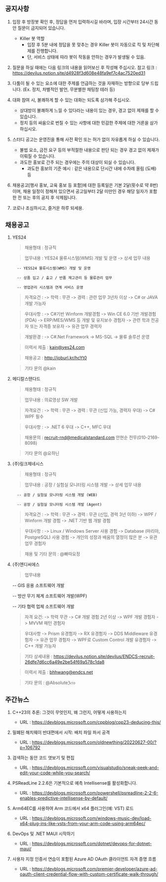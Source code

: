 ## 공지사항
1) 입장 후 방장봇 확인 후, 정답을 먼저 입력하시길 바라며, 입장 시간부터 24시간 동안 질문이 금지되어 있습니다.
   - Killer 봇 역할
        * 입장 후 5분 내에 정답을 못 맞추는 경우 Killer 봇이 자동으로 킥 및 차단해제를 진행합니다.
        * 단, 서비스 상태에 따라 봇이 작동을 안하는 경우가 발생될 수 있음.

2) 질문을 하실 때에는 다음 링크의 내용을 읽어보신 후 작성해 주십시오.
   참고 링크 : https://devilus.notion.site/d4928f3d608e48fa9ef7c4ac7520ed31

3) 다툼이 될 수 있는 요소에 대한 주제를 언급하는 것을 자재하는 방향으로 당부 드립니다.
   (Ex. 정치, 차별적인 발언, 무분별한 채팅창 테러 등)

4) 대화 참여 시, 불쾌하게 할 수 있는 대화는 되도록 삼가해 주십시오.
    - 상대방이 불쾌하게 느낄 수 있다라는 내용이 있는 경우, 경고 없이 제재를 할 수 있습니다.
    - 정치 등의 싸움으로 번질 수 있는 사항에 대한 민감한 주제에 대한 거론을 삼가하십시오.

5) 스터디 공고는 운영진을 통해 사전 확인 또는 허가 없이 자유롭게 하실 수 있습니다.
    - 불법 요소, 금전 요구 등의 부적절한 내용으로 판단 되는 경우 경고 없이 제재가 이뤄질 수 있습니다.
    - 과도한 홍보로 간주 되는 경우에는 주의 대상이 되실 수 있습니다.
        * 과도한 홍보의 기준 예시 : 같은 내용으로 단시간 내에 수차례 올림 (도배) 등

6) 채용공고[행사 홍보, 교육 홍보 등 포함]에 대한 등록일은 기본 2달(횟수로 약 8번)이며,
   채용 일정이 정해져 있으면서 공고일부터 2달 미만인 경우 해당 일자가 포함한 전 또는 후의 공지 후 삭제됩니다.

7) 코로나 조심하시고, 즐거운 하루 되세용.

## 채용공고
1) YES24

   > 채용형태 : 정규직

   > 업무내용 : YES24 물류시스템(WMS) 개발 및 운영
      -> 상세 업무 내용
        
         -- YESS24 물류시스템(WMS) 개발 및 운영
        
         -- 상품 입고 / 출고 / 반품 재고관리 등 물류관리 업무
        
         -- 영업관리 시스템과 연계 서비스 운영
  
   > 자격요건 :
      -> 학력 : 무관
      -> 경력 : 관련 업무 3년차 이상
      -> C# or JAVA 개발 가능자
    
   > 우대사항 :
      -> C#기반 Winform 개발경험
      -> Win CE 6.0 기반 개발경험(PDA)
      -> ERP/MES/WMS 등 개발 및 유지보수 경험자
      -> 관련 학과 전공자 또는 자격증 보유자
      -> 유관 업무 경력자
    
   > 개발환경 :
      -> C#.Net Framework
      -> MS-SQL
      -> 물류 솔루션 운영
    
   > 이력서 제출 : kain@yes24.com
  
   > 채용공고 : http://joburl.kr/hcYt0
  
   > 기타 문의 @kain

2) 메디칼스탠다드

   > 채용형태 : 정규직

   > 업무내용 : 의료영상 SW 개발
  
   > 자격요건 :
      -> 학력 : 무관
      -> 경력 : 무관 (신입 가능, 경력자 우대)
      -> C# WPF 필수

   > 우대사항 :
      -> .NET 6 우대
      -> C++, MFC 우대
    
   > 채용문의 : recruit-rnd@medicalstandard.com
               안현순 전무(010-2169-8098)

   > 기타 문의 @요하닌

3) (주)링크제네시스

   > 채용형태 : 정규직

   > 업무내용 : 공장 / 실험실 모니터링 시스템 개발
      -> 상세 업무 내용

         -- 공장 / 실험실 모니터링 시스템 개발 (WEB)

         -- 공장 / 실험실 모니터링 시스템 개발 (Agent)
  
   > 자격요건 :
      -> 학력 : 무관
      -> 경력 : 무관 (신입, 경력 3년 이하)
      -> WPF / Winform 개발 경험
      -> .NET 기반 웹 개발 경험

   > 우대사항 :
      -> Linux / Windows Server 사용 경험
      -> Database (마리아, PostgreSQL) 사용 경험
      -> 개인의 성장과 배움의 열정이 많은 분
      -> 유관 업무 경험자
    
   > 채용 및 기타 문의 : @빠따요정

4) (주)엔디씨에스

   > 업무내용
      
      -- GIS 응용 소프트웨어 개발
      
      -- 방산 무기 체계 소프트웨어 개발(WPF)
      
      -- 기타 협력 업체 소프트웨어 개발
      
   > 자격 요건:
      -> 학력 무관
      -> C# 개발 경험 2년 이상
      -> WPF 개발 경험자
      -> MVVM 패턴 경험자
      
   > 우대사항
      -> Prism 유경험자
      -> RX 유경험자
      -> DDS Middleware 유경험자
      -> 유관 업무 경험자
      -> WPF로 Custom Control 개발 유경험자
      -> C++ 개발 가능자
      
   > 기타 상세내용 : https://devilus.notion.site/devilus/ENDCS-recruit-26dfe7d6cc6a49e2be54f69a578c1da8
      
   > 이력서 제출 : bhhwang@endcs.net 
     
   > 기타 문의 : @Absoluteℨ𝔢𝔯𝔬 

## 주간뉴스
1) C++23의 추론: 그것이 무엇인지, 왜 그런지, 어떻게 사용하는지
    - URL : https://devblogs.microsoft.com/cppblog/cpp23-deducing-this/

2) 밀폐된 해치웨이 반대편에서 시작: 배치 파일 파서 공격
    - URL : https://devblogs.microsoft.com/oldnewthing/20220627-00/?p=106792

3) 검색하는 동안 코드 엿보기 및 편집
    - URL : https://devblogs.microsoft.com/visualstudio/sneak-peek-and-edit-your-code-while-you-search/

4) PSReadLine 2.2.6은 기본적으로 예측 Intellisense를 활성화합니다.
    - URL : https://devblogs.microsoft.com/powershell/psreadline-2-2-6-enables-predictive-intellisense-by-default/

5) Arm64EC를 사용하여 Arm 코드에서 x64 플러그인(예: VST) 로드
    - URL : https://devblogs.microsoft.com/windows-music-dev/load-x64-plug-ins-like-vsts-from-your-arm-code-using-arm64ec/

6) DevOps 및 .NET MAUI 시작하기
    - URL : https://devblogs.microsoft.com/dotnet/devops-for-dotnet-maui/

7) 사용자 지정 인증서 연습이 포함된 Azure AD OAuth 클라이언트 자격 증명 흐름
    - URL : https://devblogs.microsoft.com/premier-developer/azure-ad-oauth-client-credential-flow-with-custom-certificate-walk-through/
